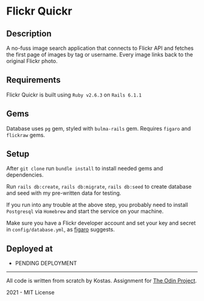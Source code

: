 # Flickr Quickr

## Description

A no-fuss image search application that connects to Flickr API and fetches the first page of images by tag or username.
Every image links back to the original Flickr photo.

## Requirements

Flickr Quickr is built using `Ruby v2.6.3` on `Rails 6.1.1`

## Gems

Database uses `pg` gem, styled with `bulma-rails` gem. Requires `figaro` and `flickraw` gems.

## Setup

After `git clone` run `bundle install` to install needed gems and dependencies.

Run `rails db:create`, `rails db:migrate`, `rails db:seed` to create database and seed with my pre-written data for
testing.

If you run into any trouble at the above step, you probably need to install `Postgresql` via `Homebrew` and start the
service on your machine.

Make sure you have a Flickr developer account and set your key and secret in `config/database.yml`,
as [figaro](https://github.com/laserlemon/figaro)
suggests.

## Deployed at

* PENDING DEPLOYMENT

---------------------------------------------------
All code is written from scratch by Kostas. Assignment for [The Odin Project](https://www.theodinproject.com/).

2021 - MIT License